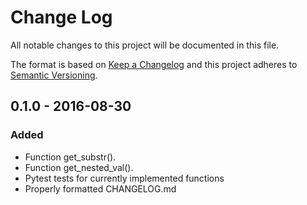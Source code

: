 # Change Log
All notable changes to this project will be documented in this file.

The format is based on [Keep a Changelog](http://keepachangelog.com/)
and this project adheres to [Semantic Versioning](http://semver.org/).

## 0.1.0 - 2016-08-30
### Added
- Function get_substr().
- Function get_nested_val().
- Pytest tests for currently implemented functions
- Properly formatted CHANGELOG.md